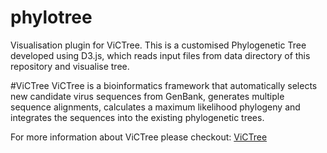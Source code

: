# phylotree
Visualisation plugin for ViCTree. This is a customised Phylogenetic Tree developed using D3.js, which reads input files from data directory of this repository and visualise tree.

#ViCTree
ViCTree is a bioinformatics framework that automatically selects new candidate virus sequences from GenBank, generates multiple sequence alignments, calculates a maximum likelihood phylogeny and integrates the sequences into the existing phylogenetic trees.

For more information about ViCTree please checkout: [ViCTree](http://josephhughes.github.io/ViCTree/) 
